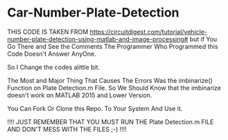 # Car-Number-Plate-Detection
THIS CODE IS TAKEN FROM https://circuitdigest.com/tutorial/vehicle-number-plate-detection-using-matlab-and-image-processing#
but if You Go There and See the Comments The Programmer Who Programmed this Code Doesn't Answer AnyOne.

So I Change the codes alittle bit.

The Most and Major Thing That Causes The Errors Was the imbinarize() Function on Plate Detection.m File.
So We Should Know that the imbinarize doesn't work on MATLAB 2015 and Lower Version.

You Can Fork Or Clone this Repo. To Your System And Use it.

!!!! JUST REMEMBER THAT YOU MUST RUN THE Plate Detection.m FILE AND DON'T MESS WITH THE FILES ;-) !!!!
